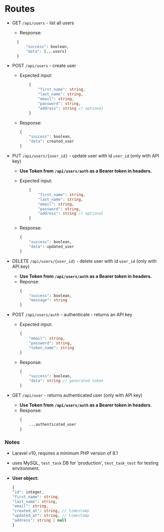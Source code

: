 # Routes

-   GET `/api/users` - list all users
    -   Response:
    ```php
      {
          "success": boolean,
          "data": [...users]
      }
    ```
-   POST `/api/users` - create user
    -   Expected input:
        ```php
            {
                "first_name": string,
                "last_name": string,
                "email": string,
                "password": string,
                "address": string // optional
            }
        ```
    -   Response:
        ```php
        {
            "success": boolean,
            "data": created_user
        }
        ```
-   PUT `/api/users/{user_id}` - update user with id `user_id` (only with API key)

    -   **Use Token from `/api/users/auth` as a Bearer token in headers.**
    -   Expected input:

        ```php
            {
                "first_name": string,
                "last_name": string,
                "email": string,
                "password": string,
                "address": string // optional
            }
        ```

    -   Response:
        ```php
        {
            "success": boolean,
            "data": updated_user
        }
        ```

-   DELETE `/api/users/{user_id}` - delete user with id `user_id` (only with API key)
    -   **Use Token from `/api/users/auth` as a Bearer token in headers.**
    -   Reponse:
        ```php
        {
            "success": boolean,
            "message": string
        }
        ```
-   POST `/api/users/auth` - authenticate - returns an API key
    -   Expected input:
        ```php
        {
            "email": string,
            "password": string,
            "token_name": string
        }
        ```
    -   Response:
        ```php
        {
            "success": boolean,
            "data": string // generated token
        }
        ```
-   GET `/api/user` - returns authenticated user (only with API key)
    -   **Use Token from `/api/users/auth` as a Bearer token in headers.**
    -   Response:
        ```php
        {
            ...authenticated_user
        }
        ```

### Notes

- Laravel v10, requires a minimum PHP version of 8.1

- uses MySQL, `test_task` DB for 'production', `test_task_test` for testing environment.

- **User object:**

    ```php
    {
    "id": integer,
    "first_name": string,
    "last_name": string,
    "email": string,
    "created_at": string, // timestamp
    "updated_at": string, // timestamp
    "address": string | null
    }
    ```
